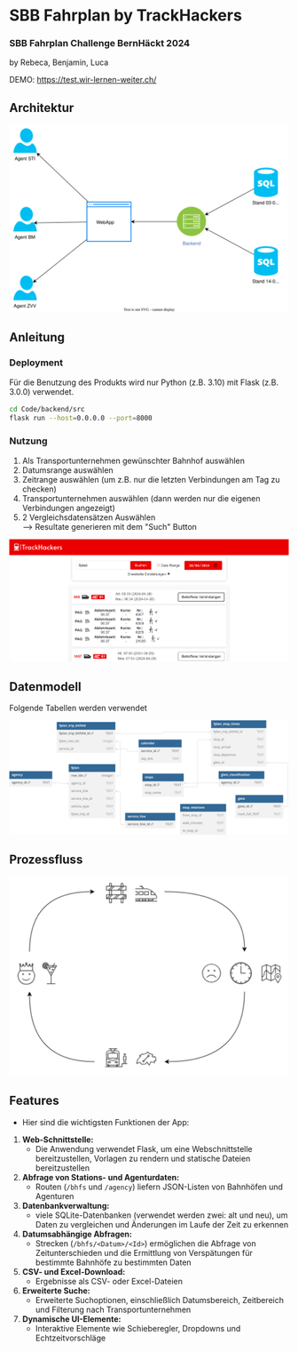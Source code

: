 ﻿# SBB Fahrplan by TrackHackers
### SBB Fahrplan Challenge BernHäckt 2024   
by Rebeca, Benjamin, Luca

DEMO: https://test.wir-lernen-weiter.ch/

## Architektur

![image](Misc/img/sbb-fahrbahn-architektur.svg)

## Anleitung
### Deployment
Für die Benutzung des Produkts wird nur Python (z.B. 3.10) mit Flask (z.B. 3.0.0) verwendet.
```bash
cd Code/backend/src
flask run --host=0.0.0.0 --port=8000
```
 ### Nutzung
 1. Als Transportunternehmen gewünschter Bahnhof auswählen
 2. Datumsrange auswählen
 3. Zeitrange auswählen (um z.B. nur die letzten Verbindungen am Tag zu checken)
 4. Transportunternehmen auswählen (dann werden nur die eigenen Verbindungen angezeigt)
 5. 2 Vergleichsdatensätzen Auswählen   
    --> Resultate generieren mit dem "Such" Button

![image](Misc/img/screenshot.png)

## Datenmodell 
Folgende Tabellen werden verwendet

![image](Misc/img/TrackHackers_db-modell.svg)

## Prozessfluss

![image](Misc/img/prozessfluss.svg)

## Features
- Hier sind die wichtigsten Funktionen der App:

1. **Web-Schnittstelle:**
   - Die Anwendung verwendet Flask, um eine Webschnittstelle bereitzustellen, Vorlagen zu rendern und statische Dateien bereitzustellen
2. **Abfrage von Stations- und Agenturdaten:**
   - Routen (`/bhfs` und `/agency`) liefern JSON-Listen von Bahnhöfen und Agenturen
3. **Datenbankverwaltung:**
   - viele SQLite-Datenbanken (verwendet werden zwei: alt und neu), um Daten zu vergleichen und Änderungen im Laufe der Zeit zu erkennen
4. **Datumsabhängige Abfragen:**
   - Strecken (`/bhfs/<Datum>/<Id>`) ermöglichen die Abfrage von Zeitunterschieden und die Ermittlung von Verspätungen für bestimmte Bahnhöfe zu bestimmten Daten
5. **CSV- und Excel-Download:**
   - Ergebnisse als CSV- oder Excel-Dateien
6. **Erweiterte Suche:**
   - Erweiterte Suchoptionen, einschließlich Datumsbereich, Zeitbereich und Filterung nach Transportunternehmen
7. **Dynamische UI-Elemente:**
   - Interaktive Elemente wie Schieberegler, Dropdowns und Echtzeitvorschläge


